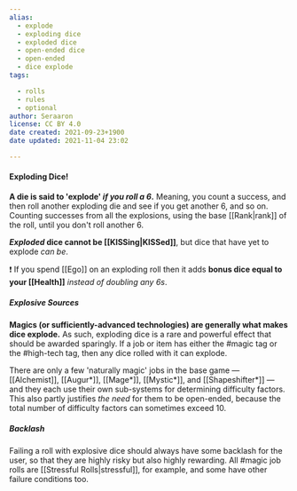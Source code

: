 ```yaml
---
alias:
  - explode
  - exploding dice
  - exploded dice
  - open-ended dice
  - open-ended
  - dice explode
tags:

  - rolls
  - rules
  - optional
author: Seraaron
license: CC BY 4.0
date created: 2021-09-23+1900
date updated: 2021-11-04 23:02

---
```


#### Exploding Dice!

**A die is said to 'explode' _if you roll a 6_.** Meaning, you count a success, and then roll another exploding die and see if you get another 6, and so on. Counting successes from all the explosions, using the base [[Rank|rank]] of the roll, until you don't roll another 6.

**_Exploded_ dice cannot be [[KISSing|KISSed]]**, but dice that have yet to explode _can be_.

❗  If you spend [[Ego]] on an exploding roll then it adds **bonus dice equal to your [[Health]]** *instead of doubling any 6s*. 

##### Explosive Sources

**Magics (or sufficiently-advanced technologies) are generally what makes dice explode.** As such, exploding dice is a rare and powerful effect that should be awarded sparingly. If a job or item has either the #magic tag or the #high-tech tag, then any dice rolled with it can explode.

There are only a few 'naturally magic' jobs in the base game — [[Alchemist]], [[Augur*]], [[Mage*]], [[Mystic*]], and [[Shapeshifter*]] — and they each use their own sub-systems for determining difficulty factors. This also partly justifies _the need_ for them to be open-ended, because the total number of difficulty factors can sometimes exceed 10.

##### Backlash

Failing a roll with explosive dice should always have some backlash for the user, so that they are highly risky but also highly rewarding. All #magic job rolls are [[Stressful Rolls|stressful]], for example, and some have other failure conditions too.